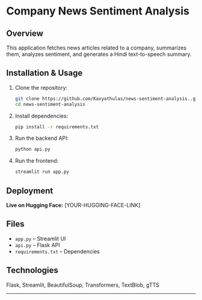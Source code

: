 # Company News Sentiment Analysis

## Overview
This application fetches news articles related to a company, summarizes them, analyzes sentiment, and generates a Hindi text-to-speech summary.

## Installation & Usage

1. Clone the repository:
   ```bash
   git clone https://github.com/Kavyathulas/news-sentiment-analysis..git
   cd news-sentiment-analysis
   ```
2. Install dependencies:
   ```bash
   pip install -r requirements.txt
   ```
3. Run the backend API:
   ```bash
   python api.py
   ```
4. Run the frontend:
   ```bash
   streamlit run app.py
   ```

## Deployment  
 **Live on Hugging Face:** [YOUR-HUGGING-FACE-LINK]  

## Files  
- `app.py` – Streamlit UI  
- `api.py` – Flask API  
- `requirements.txt` – Dependencies  

## Technologies  
Flask, Streamlit, BeautifulSoup, Transformers, TextBlob, gTTS  

---





